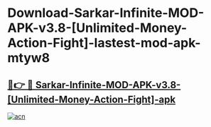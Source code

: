 # Download-Sarkar-Infinite-MOD-APK-v3.8-[Unlimited-Money-Action-Fight]-lastest-mod-apk-mtyw8

<h2><a href="https://apkcomod.com?title=Sarkar-Infinite-MOD-APK-v3.8-[Unlimited-Money-Action-Fight]">🔗👉 🔴 Sarkar-Infinite-MOD-APK-v3.8-[Unlimited-Money-Action-Fight]-apk </a></h2>

[![acn](https://github.com/user-attachments/assets/0f9c940e-d8b0-45ae-aac7-cd30a18b3e1c)](https://apkcomod.com?title=Sarkar-Infinite-MOD-APK-v3.8-[Unlimited-Money-Action-Fight])
